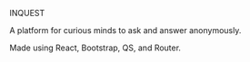 INQUEST

A platform for curious minds to ask and answer anonymously.

Made using React, Bootstrap, QS, and Router. 
